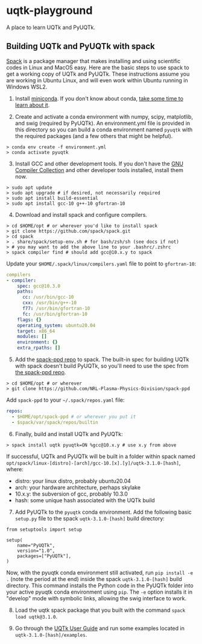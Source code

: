 # uqtk-playground
A place to learn UQTk and PyUQTk.

## Building UQTk and PyUQTk with spack

[Spack](https://spack.io/) is a package manager that makes installing and using scientific
codes in Linux and MacOS easy. Here are the basic steps to use spack to get a working
copy of UQTk and PyUQTk. These instructions assume you are working in Ubuntu Linux, and
will even work within Ubuntu running in Windows WSL2.

1. Install [miniconda](https://conda.io/projects/conda/en/latest/user-guide/install/linux.html). 
If you don't know about conda, [take some time to learn about it](https://docs.conda.io/projects/conda/en/latest/user-guide/tasks/manage-environments.html).

2. Create and activate a conda environment with numpy, 
scipy, matplotlib, and swig (required by PyUQTk). An
environment.yml file is provided in this directory so you can
build a conda environment named `pyuqtk` with the required
packages (and a few others that might be helpful).
```console
> conda env create -f environment.yml
> conda activate pyuqtk
```

3. Install GCC and other development tools. If you don't have the [GNU Compiler Collection](https://gcc.gnu.org/) and other developer tools installed, install them now.
```console
> sudo apt update
> sudo apt upgrade # if desired, not necessarily required
> sudo apt install build-essential
> sudo apt install gcc-10 g++-10 gfortran-10
```

4. Download and install spack and configure compilers. 
```console
> cd $HOME/opt # or wherever you'd like to install spack
> git clone https://github.com/spack/spack.git
> cd spack
> . share/spack/setup-env.sh # for bash/zsh/sh (see docs if not)
> # you may want to add the above line to your .bashrc/.zshrc
> spack compiler find # should add gcc@10.x.y to spack
```

Update your `$HOME/.spack/linux/compilers.yaml` file to point to `gfortran-10`:

```yaml
compilers
- compiler:
    spec: gcc@10.3.0
    paths:
      cc: /usr/bin/gcc-10
      cxx: /usr/bin/g++-10
      f77: /usr/bin/gfortran-10
      fc: /usr/bin/gfortran-10
    flags: {}
    operating_system: ubuntu20.04
    target: x86_64
    modules: []
    environment: {}
    extra_rpaths: []
```

5. Add the [spack-ppd repo](https://github.com/NRL-Plasma-Physics-Division/spack-ppd) to spack.
The built-in spec for building UQTk with spack doesn't build 
PyUQTk, so you'll need to use the spec 
from [the spack-ppd repo](https://github.com/NRL-Plasma-Physics-Division/spack-ppd).

```console
> cd $HOME/opt # or wherever
> git clone https://github.com/NRL-Plasma-Physics-Division/spack-ppd
```
Add `spack-ppd` to your `~/.spack/repos.yaml` file:
```yaml
repos:
  - $HOME/opt/spack-ppd # or wherever you put it
  - $spack/var/spack/repos/builtin
```

6. Finally, build and install UQTk and PyUQTk:

```console
> spack install uqtk pyuqtk=ON %gcc@10.x.y # use x.y from above
``` 

If successful, UQTk and PyUQTk will be built in a folder within spack named `opt/spack/linux-[distro]-[arch]/gcc-10.[x].[y]/uqtk-3.1.0-[hash]`, where:
- distro: your linux distro, probably ubuntu20.04
- arch: your hardware architecture, perhaps skylake
- 10.x.y: the subversion of gcc, probably 10.3.0
- hash: some unique hash associated with the UQTk build

7. Add PyUQTk to the `pyuqtk` conda environment. 
Add the following basic `setup.py` file to the spack `uqtk-3.1.0-[hash]` build directory:
```console
from setuptools import setup

setup(
    name="PyUQTk",
    version="1.0",
    packages=["PyUQTk"],
)
```
Now, with the pyuqtk conda environment still activated, 
run `pip install -e .` (note the period at the end) inside the spack `uqtk-3.1.0-[hash]` 
build directory. This command installs the Python code in the PyUQTk folder into your active pyuqtk conda environment using `pip`. The `-e` option
installs it in "develop" mode with symbolic links, allowing the swig interface to work.

8. Load the uqtk spack package that you built with the command `spack load uqtk@3.1.0`.

9. Go through the [UQTk User Guide](https://www.sandia.gov/uqtoolkit/manual/) and run some examples located in `uqtk-3.1.0-[hash]/examples`.

